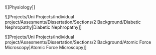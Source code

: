 


![[Physiology]]

![[Projects/Uni Projects/Individual project/Assesments/Dissertation/Sections/2 Background/Diabetic Nephropathy|Diabetic Nephropathy]]

![[Projects/Uni Projects/Individual project/Assesments/Dissertation/Sections/2 Background/Atomic Force Microscopy|Atomic Force Microscopy]]